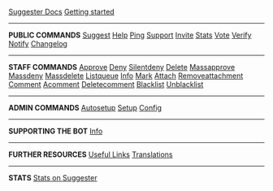[Suggester Docs](home.md)
[Getting started](getting-started.md)

---

**PUBLIC COMMANDS**
[Suggest](all/suggest.md)
[Help](all/help.md)
[Ping](all/ping.md)
[Support](all/support.md)
[Invite](all/invite.md)
[Stats](all/stats.md)
[Vote](all/vote.md)
[Verify](all/verify.md)
[Notify](all/notify.md)
[Changelog](all/changelog.md)

---

**STAFF COMMANDS**
[Approve](staff/approve.md)
[Deny](staff/deny.md)
[Silentdeny](staff/silentdeny.md)
[Delete](staff/delete.md)
[Massapprove](staff/massapprove.md)
[Massdeny](staff/massdeny.md)
[Massdelete](staff/massdelete.md)
[Listqueue](staff/listqueue.md)
[Info](staff/info.md)
[Mark](staff/mark.md)
[Attach](staff/attach.md)
[Removeattachment](staff/removeattachment.md)
[Comment](staff/comment.md)
[Acomment](staff/acomment.md)
[Deletecomment](staff/deletecomment.md)
[Blacklist](staff/blacklist.md)
[Unblacklist](staff/unblacklist.md)

---

**ADMIN COMMANDS**
[Autosetup](admin/autosetup.md)
[Setup](admin/setup.md)
[Config](admin/config.md)

---

**SUPPORTING THE BOT**
[Info](supporting/info.md)

---

**FURTHER RESOURCES**
[Useful Links](usefullinks.md)
[Translations](translation.md)

---

**STATS**
[Stats on Suggester](botstats.md)
